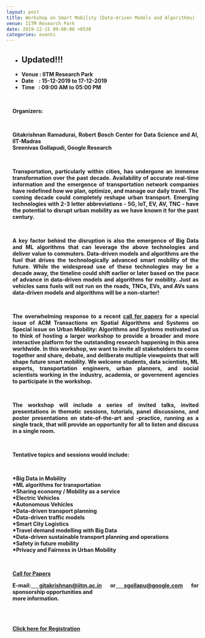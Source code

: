 ```yaml
---
layout: post
title: Workshop on Smart Mobility (Data-driven Models and Algorithms)
venue: IITM Research Park
date: 2019-12-15 09:00:00 +0530
categories: events
---
```

<div style="padding-left:16px">

<ul class="mb-5">
        <li><b><h2 class="post-title">Updated!!!</h2></li>
        <li><b>Venue</b> : IITM Research Park</li>
        <li><b>Date</b>&nbsp;&nbsp;&nbsp;  : 15-12-2019 to 17-12-2019</li>
        <li><b>Time</b>&nbsp;&nbsp; : 09:00 AM to 05:00 PM </li>
</ul>


<br><strong><p align="justify">Organizers:</p></strong><br><p align="justify">Gitakrishnan Ramadurai, Robert Bosch Center for Data Science and AI, IIT-Madras <br> Sreenivas Gollapudi, Google Research</p><br>
<p align="justify"> Transportation, particularly within cities, has undergone an immense transformation over the past decade. Availability of accurate real-time information and the emergence of transportation network companies have redefined how we plan, optimize, and manage our daily travel. The coming decade could completely reshape urban transport. Emerging technologies with 2-3 letter abbreviations - 5G, IoT, EV, AV, TNC - have the potential to disrupt urban mobility as we have known it for the past century. </p><br>

<p align="justify"> A key factor behind the disruption is also the emergence of Big Data and ML algorithms that can leverage the above technologies and deliver value to commuters. Data-driven models and algorithms are the fuel that drives the technologically advanced smart mobility of the future. While the widespread use of these technologies may be a decade away, the timeline could shift earlier or later based on the pace of advance in data-driven models and algorithms for mobility. Just as vehicles sans fuels will not run on the roads, TNCs, EVs, and AVs sans data-driven models and algorithms will be a non-starter!</p><br>

<p align="justify">The overwhelming response to a recent <a href="https://tsas.acm.org/special_issue.cfm">call for papers</a> for a special issue of ACM Transactions on Spatial Algorithms and Systems on Special issue on Urban Mobility: Algorithms and Systems motivated us to think of hosting a larger workshop to provide a broader and more interactive platform for the outstanding research happening in this area worldwide. In this workshop, we want to invite all stakeholders to come together and share, debate, and deliberate multiple viewpoints that will shape future smart mobility. We welcome students, data scientists, ML experts, transportation engineers, urban planners, and social scientists working in the industry, academia, or government agencies to participate in the workshop. </p><br>

<p align="justify"> The workshop will include a series of invited talks, invited presentations in thematic sessions,
tutorials, panel discussions, and poster presentations on state-of-the-art and -practice, running as a single track, that will provide an opportunity for all to listen and discuss in a single room.</p><br>

<strong><p align="justify">Tentative topics and sessions would include:</p></strong><br>

<p align="justify">

*Big Data in Mobility <br>
*ML algorithms for transportation<br>
*Sharing economy / Mobility as a service <br>
*Electric Vehicles <br>
*Autonomous Vehicles <br>
*Data-driven transport planning <br>
*Data-driven traffic models <br>
*Smart City Logistics <br>
*Travel demand modelling with Big Data <br>
*Data-driven sustainable transport planning and operations <br>
*Safety in future mobility <br>
*Privacy and Fairness in Urban Mobility <br></p><br>

<a href="/images/CFP_WSM2019.pdf">Call for Papers</a><br>


<p align="justify"> E-mail:<a href="#"> gitakrishnan@iitm.ac.in</a> or<a href="#"> sgollapu@google.com</a> for sponsorship opportunities and<br> more information.</p><br><br>

<a href="#">Click here for Registration</a><br>
</div>

